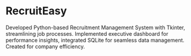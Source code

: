# RecruitEasy
Developed Python-based Recruitment Management System with Tkinter, streamlining job processes. Implemented executive dashboard for performance insights, integrated SQLite for seamless data management. Created for company efficiency.
